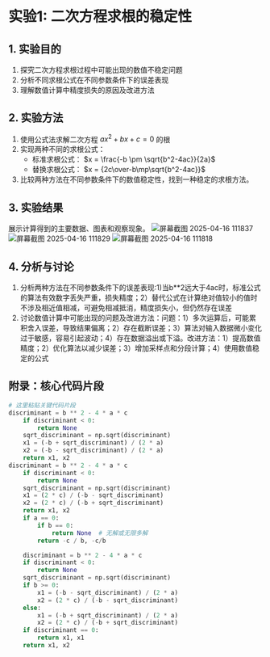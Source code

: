# 实验1: 二次方程求根的稳定性

## 1. 实验目的
1. 探究二次方程求根过程中可能出现的数值不稳定问题
2. 分析不同求根公式在不同参数条件下的误差表现
3. 理解数值计算中精度损失的原因及改进方法

## 2. 实验方法
1. 使用公式法求解二次方程 $ax^2+bx+c=0$ 的根
2. 实现两种不同的求根公式：
   - 标准求根公式： $x = \frac{-b \pm \sqrt{b^2-4ac}}{2a}$
   - 替换求根公式： $x = {2c\over-b\mp\sqrt{b^2-4ac}}$
3. 比较两种方法在不同参数条件下的数值稳定性，找到一种稳定的求根方法。

## 3. 实验结果
展示计算得到的主要数据、图表和观察现象。
   ![屏幕截图 2025-04-16 111837](https://github.com/user-attachments/assets/c758ba53-8466-4fde-b1c0-2a35f03c8682)
![屏幕截图 2025-04-16 111829](https://github.com/user-attachments/assets/ff6e493c-a7b9-4afe-9f70-1cea55622060)
![屏幕截图 2025-04-16 111818](https://github.com/user-attachments/assets/fa6b95c9-296d-4e5c-8563-609f4c51a894)



## 4. 分析与讨论
1. 分析两种方法在不同参数条件下的误差表现:1)当b**2远大于4ac时，标准公式的算法有效数字丢失严重，损失精度；2）替代公式在计算绝对值较小的值时不涉及相近值相减，可避免相减抵消，精度损失小，但仍然存在误差
2. 讨论数值计算中可能出现的问题及改进方法：问题：1）多次运算后，可能累积舍入误差，导致结果偏离；2）存在截断误差；3）算法对输入数据微小变化过于敏感，容易引起波动；4）存在数据溢出或下溢。改进方法：1）提高数值精度；2）优化算法以减少误差；3）增加采样点和分段计算；4）使用数值稳定的公式


## 附录：核心代码片段
```python
# 这里粘贴关键代码片段
discriminant = b ** 2 - 4 * a * c
    if discriminant < 0:
        return None
    sqrt_discriminant = np.sqrt(discriminant)
    x1 = (-b + sqrt_discriminant) / (2 * a)
    x2 = (-b - sqrt_discriminant) / (2 * a)
    return x1, x2
discriminant = b ** 2 - 4 * a * c
    if discriminant < 0:
        return None
    sqrt_discriminant = np.sqrt(discriminant)
    x1 = (2 * c) / (-b - sqrt_discriminant)
    x2 = (2 * c) / (-b + sqrt_discriminant)
    return x1, x2
    if a == 0:
        if b == 0:
            return None  # 无解或无限多解
        return -c / b, -c/b

    discriminant = b ** 2 - 4 * a * c
    if discriminant < 0:
        return None
    sqrt_discriminant = np.sqrt(discriminant)
    if b >= 0:
        x1 = (-b - sqrt_discriminant) / (2 * a)
        x2 = (2 * c) / (-b - sqrt_discriminant)
    else:
        x1 = (-b + sqrt_discriminant) / (2 * a)
        x2 = (2 * c) / (-b + sqrt_discriminant)
    if discriminant == 0:
        return x1, x1
    return x1, x2
```
